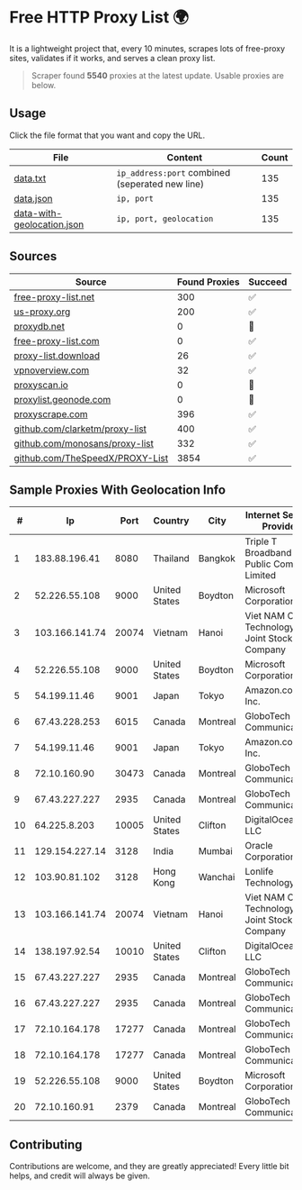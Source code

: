 
# Free HTTP Proxy List 🌍

It is a lightweight project that, every 10 minutes, scrapes lots of free-proxy sites, validates if it works, and serves a clean proxy list.


> Scraper found **5540** proxies at the latest update. Usable proxies are below.

## Usage

Click the file format that you want and copy the URL.


|File|Content|Count|
|----|-------|-----|
|[data.txt](https://raw.githubusercontent.com/themiralay/Proxy-List-World/master/data.txt)|`ip_address:port` combined (seperated new line)|135|
|[data.json](https://raw.githubusercontent.com/themiralay/Proxy-List-World/master/data.json)|`ip, port`|135|
|[data-with-geolocation.json](https://raw.githubusercontent.com/themiralay/Proxy-List-World/master/data-with-geolocation.json)|`ip, port, geolocation`|135|

## Sources

|Source|Found Proxies|Succeed|
|------|-------------|-------|
|[free-proxy-list.net](https://free-proxy-list.net)|300|✅|
|[us-proxy.org](https://www.us-proxy.org)|200|✅|
|[proxydb.net](http://proxydb.net)|0|🚫|
|[free-proxy-list.com](https://free-proxy-list.com/?page=&port=&type%5B%5D=http&type%5B%5D=https&up_time=0&search=Search)|0|✅|
|[proxy-list.download](https://www.proxy-list.download/HTTP)|26|✅|
|[vpnoverview.com](https://vpnoverview.com/privacy/anonymous-browsing/free-proxy-servers)|32|✅|
|[proxyscan.io](https://www.proxyscan.io)|0|🚫|
|[proxylist.geonode.com](https://proxylist.geonode.com/api/proxy-list?limit=300&page=1&sort_by=lastChecked&sort_type=desc&protocols=http,https)|0|🚫|
|[proxyscrape.com](https://api.proxyscrape.com/v2/?request=displayproxies&protocol=http&timeout=10000&country=all&ssl=all&anonymity=all)|396|✅|
|[github.com/clarketm/proxy-list](https://raw.githubusercontent.com/clarketm/proxy-list/master/proxy-list-raw.txt)|400|✅|
|[github.com/monosans/proxy-list](https://raw.githubusercontent.com/monosans/proxy-list/main/proxies/http.txt)|332|✅|
|[github.com/TheSpeedX/PROXY-List](https://raw.githubusercontent.com/TheSpeedX/PROXY-List/master/http.txt)|3854|✅|


## Sample Proxies With Geolocation Info

|#|Ip|Port|Country|City|Internet Service Provider|
|-|--|----|-------|----|-------------------------|
|1|183.88.196.41|8080|Thailand|Bangkok|Triple T Broadband Public Company Limited|
|2|52.226.55.108|9000|United States|Boydton|Microsoft Corporation|
|3|103.166.141.74|20074|Vietnam|Hanoi|Viet NAM Cloud Technology Joint Stock Company|
|4|52.226.55.108|9000|United States|Boydton|Microsoft Corporation|
|5|54.199.11.46|9001|Japan|Tokyo|Amazon.com, Inc.|
|6|67.43.228.253|6015|Canada|Montreal|GloboTech Communications|
|7|54.199.11.46|9001|Japan|Tokyo|Amazon.com, Inc.|
|8|72.10.160.90|30473|Canada|Montreal|GloboTech Communications|
|9|67.43.227.227|2935|Canada|Montreal|GloboTech Communications|
|10|64.225.8.203|10005|United States|Clifton|DigitalOcean, LLC|
|11|129.154.227.14|3128|India|Mumbai|Oracle Corporation|
|12|103.90.81.102|3128|Hong Kong|Wanchai|Lonlife Technology Co.|
|13|103.166.141.74|20074|Vietnam|Hanoi|Viet NAM Cloud Technology Joint Stock Company|
|14|138.197.92.54|10010|United States|Clifton|DigitalOcean, LLC|
|15|67.43.227.227|2935|Canada|Montreal|GloboTech Communications|
|16|67.43.227.227|2935|Canada|Montreal|GloboTech Communications|
|17|72.10.164.178|17277|Canada|Montreal|GloboTech Communications|
|18|72.10.164.178|17277|Canada|Montreal|GloboTech Communications|
|19|52.226.55.108|9000|United States|Boydton|Microsoft Corporation|
|20|72.10.160.91|2379|Canada|Montreal|GloboTech Communications|



## Contributing

Contributions are welcome, and they are greatly appreciated! Every
little bit helps, and credit will always be given.

